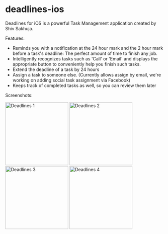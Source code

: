 # deadlines-ios
Deadlines for iOS is a powerful Task Management application created by Shiv Sakhuja.

Features:
- Reminds you with a notification at the 24 hour mark and the 2 hour mark before a task's deadline: The perfect amount of time to finish any job.
- Intelligently recognizes tasks such as 'Call' or 'Email' and displays the appropriate button to conveniently help you finish such tasks.
- Extend the deadline of a task by 24 hours
- Assign a task to someone else. (Currently allows assign by email, we're working on adding social task assignment via Facebook)
- Keeps track of completed tasks as well, so you can review them later

Screenshots:

<img src="http://columbia.edu/~ss4757/resources/app-screenshots/deadlines-1.png" width="200px" alt="Deadlines 1" />
<img src="http://columbia.edu/~ss4757/resources/app-screenshots/deadlines-2.png" width="200px" alt="Deadlines 2" />
<img src="http://columbia.edu/~ss4757/resources/app-screenshots/deadlines-3.png" width="200px" alt="Deadlines 3" />
<img src="http://columbia.edu/~ss4757/resources/app-screenshots/deadlines-4.png" width="200px" alt="Deadlines 4" />
